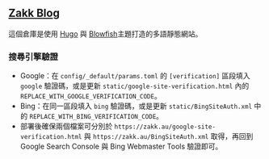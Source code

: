 ## [Zakk Blog](https://zakk.au)

這個倉庫是使用 [Hugo](https://gohugo.io/) 與 [Blowfish](https://blowfish.page/)主題打造的多語靜態網站。

### 搜尋引擎驗證

- Google：在 `config/_default/params.toml` 的 `[verification]` 區段填入 `google` 驗證碼，或是更新 `static/google-site-verification.html` 內的 `REPLACE_WITH_GOOGLE_VERIFICATION_CODE`。
- Bing：在同一區段填入 `bing` 驗證碼，或是更新 `static/BingSiteAuth.xml` 中的 `REPLACE_WITH_BING_VERIFICATION_CODE`。
- 部署後確保兩個檔案可分別於 `https://zakk.au/google-site-verification.html` 與 `https://zakk.au/BingSiteAuth.xml` 取得，再回到 Google Search Console 與 Bing Webmaster Tools 驗證即可。

